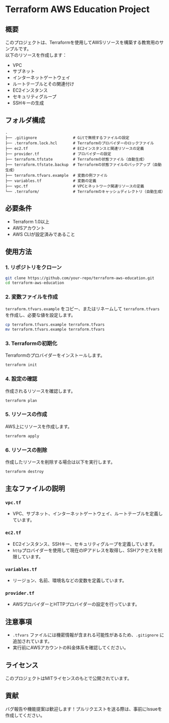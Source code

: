 # Terraform AWS Education Project

## 概要
このプロジェクトは、Terraformを使用してAWSリソースを構築する教育用のサンプルです。  
以下のリソースを作成します：
- VPC
- サブネット
- インターネットゲートウェイ
- ルートテーブルとその関連付け
- EC2インスタンス
- セキュリティグループ
- SSHキーの生成

## フォルダ構成
```
.
├── .gitignore                # Gitで無視するファイルの設定
├── .terraform.lock.hcl       # Terraformのプロバイダーのロックファイル
├── ec2.tf                    # EC2インスタンスと関連リソースの定義
├── provider.tf               # プロバイダーの設定
├── terraform.tfstate         # Terraformの状態ファイル（自動生成）
├── terraform.tfstate.backup  # Terraformの状態ファイルのバックアップ（自動生成）
├── terraform.tfvars.example  # 変数の例ファイル
├── variables.tf              # 変数の定義
├── vpc.tf                    # VPCとネットワーク関連リソースの定義
└── .terraform/               # Terraformのキャッシュディレクトリ（自動生成）
```

## 必要条件
- Terraform 1.0以上
- AWSアカウント
- AWS CLIが設定済みであること

## 使用方法

### 1. リポジトリをクローン
```bash
git clone https://github.com/your-repo/terraform-aws-education.git
cd terraform-aws-education
```

### 2. 変数ファイルを作成
`terraform.tfvars.example` をコピー、またはリネームして `terraform.tfvars` を作成し、必要な値を設定します。
```bash
cp terraform.tfvars.example terraform.tfvars
mv terraform.tfvars.example terraform.tfvars
```

### 3. Terraformの初期化
Terraformのプロバイダーをインストールします。
```bash
terraform init
```

### 4. 設定の確認
作成されるリソースを確認します。
```bash
terraform plan
```

### 5. リソースの作成
AWS上にリソースを作成します。
```bash
terraform apply
```

### 6. リソースの削除
作成したリソースを削除する場合は以下を実行します。
```bash
terraform destroy
```

## 主なファイルの説明

### `vpc.tf`
- VPC、サブネット、インターネットゲートウェイ、ルートテーブルを定義しています。

### `ec2.tf`
- EC2インスタンス、SSHキー、セキュリティグループを定義しています。
- `http`プロバイダーを使用して現在のIPアドレスを取得し、SSHアクセスを制限しています。

### `variables.tf`
- リージョン、名前、環境名などの変数を定義しています。

### `provider.tf`
- AWSプロバイダーとHTTPプロバイダーの設定を行っています。

## 注意事項
- `.tfvars` ファイルには機密情報が含まれる可能性があるため、`.gitignore` に追加されています。
- 実行前にAWSアカウントの料金体系を確認してください。

## ライセンス
このプロジェクトはMITライセンスのもとで公開されています。

## 貢献
バグ報告や機能提案は歓迎します！プルリクエストを送る際は、事前にIssueを作成してください。
